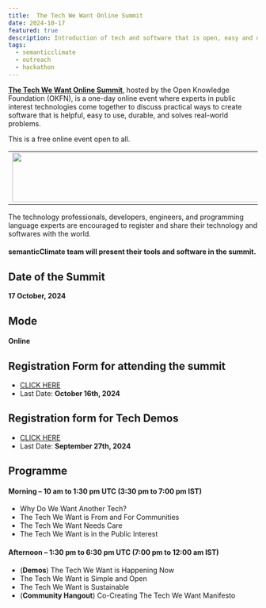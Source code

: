```yaml
---
title:  The Tech We Want Online Summit
date: 2024-10-17
featured: true
description: Introduction of tech and software that is open, easy and durable.
tags:
  - semanticclimate
  - outreach
  - hackathon
---
```



[**The Tech We Want Online Summit**](https://okfn.org/en/events/the-tech-we-want-online-summit/), hosted by the Open Knowledge Foundation (OKFN), is a one-day online event where experts in public interest technologies come together to discuss practical ways to create software that is helpful, easy to use, durable, and solves real-world problems.

This is a free online event open to all. 

<table>
  <tr>
    <td>
      <img src='{{ "/static/img/OKFevent.jpg" | url }}' width="500" height="100">
    </td>
  </tr>
</table>

The technology professionals, developers, engineers, and programming language experts are encouraged to register and share their technology and softwares with the world.

#### semanticClimate team will present their tools and software in the summit.

## Date of the Summit

**17 October, 2024**

## Mode 

#### Online 

## Registration Form for attending the summit

- [CLICK HERE](https://docs.google.com/forms/d/e/1FAIpQLSdfWR6N0QwAfkZYtIMysU66qAuoJkyqDl0X1DrL9UchoQtHEA/viewform)
- Last Date: **October 16th, 2024**

## Registration form for Tech Demos

- [CLICK HERE](https://docs.google.com/forms/d/e/1FAIpQLSfn5nm4sT6MJAl8OHL_ixOxPKUhFGoD2kYC3FHy8wbjfH8mcw/viewform)
- Last Date: **September 27th, 2024**

## Programme 

#### Morning – 10 am to 1:30 pm UTC (3:30 pm to 7:00 pm IST)

- Why Do We Want Another Tech?
- The Tech We Want is From and For Communities
- The Tech We Want Needs Care
- The Tech We Want is in the Public Interest

#### Afternoon – 1:30 pm to 6:30 pm UTC (7:00 pm to 12:00 am IST)

- (**Demos**) The Tech We Want is Happening Now
- The Tech We Want is Simple and Open
- The Tech We Want is Sustainable
- (**Community Hangout**) Co-Creating The Tech We Want Manifesto














